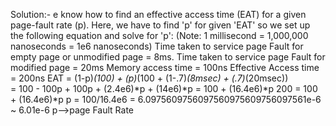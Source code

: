Solution:-
e know how to find an effective access time (EAT) for a given page-fault rate (p). 
Here, we have to find 'p' for given 'EAT' so we set up the following equation and solve for 'p':
(Note: 1 millisecond = 1,000,000 nanoseconds = 1e6 nanoseconds)
Time taken to service page Fault for empty page or unmodified page = 8ms.
Time taken to service page Fault for modified page = 20ms
Memory access time = 100ns
Effective Access time = 200ns
      EAT = (1-p)*(100) + (p)*(100 + (1-.7)*(8msec) + (.7)*(20msec))   
	  = 100 - 100p + 100p + (2.4e6)*p + (14e6)*p
	  = 100 + (16.4e6)*p
      200 = 100 + (16.4e6)*p
      p = 100/16.4e6 = 6.0975609756097560975609756097561e-6 ~ 6.01e-6
      p-->page Fault Rate
